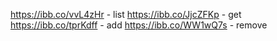 https://ibb.co/vvL4zHr   - list 
https://ibb.co/JjcZFKp   - get
https://ibb.co/tprKdff   - add
https://ibb.co/WW1wQ7s   - remove